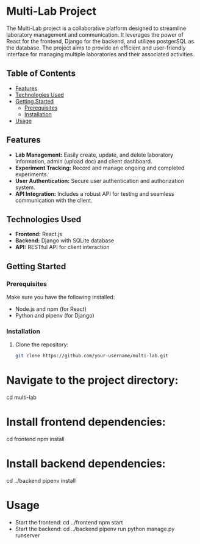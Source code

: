 # Multi-Lab Project

The Multi-Lab project is a collaborative platform designed to streamline laboratory management and communication. It leverages the power of React for the frontend, Django for the backend, and utilizes postgerSQL as the database. The project aims to provide an efficient and user-friendly interface for managing multiple laboratories and their associated activities.

## Table of Contents

- [Features](#features)
- [Technologies Used](#technologies-used)
- [Getting Started](#getting-started)
  - [Prerequisites](#prerequisites)
  - [Installation](#installation)
- [Usage](#usage)

## Features

- **Lab Management:** Easily create, update, and delete laboratory information, admin (upload doc) and client dashboard.
- **Experiment Tracking:** Record and manage ongoing and completed experiments.
- **User Authentication:** Secure user authentication and authorization system.
- **API Integration:** Includes a robust API for testing and seamless communication with the client.

## Technologies Used

- **Frontend:** React.js
- **Backend:** Django with SQLite database
- **API:** RESTful API for client interaction

## Getting Started

### Prerequisites

Make sure you have the following installed:

- Node.js and npm (for React)
- Python and pipenv (for Django)

### Installation

1. Clone the repository:

   ```bash
   git clone https://github.com/your-username/multi-lab.git
# Navigate to the project directory:
   cd multi-lab
# Install frontend dependencies:
   cd frontend
   npm install
# Install backend dependencies:
cd ../backend
pipenv install
# Usage
- Start the frontend:
cd ../frontend
npm start
- Start the backend:
  cd ../backend
pipenv run python manage.py runserver
